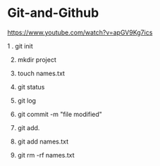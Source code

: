 # Git-and-Github

https://www.youtube.com/watch?v=apGV9Kg7ics


1 . git init

2. mkdir project
  
2. touch names.txt
  
4. git status

6. git log

8. git commit -m "file modified"
   
10. git add.
    
12. git add names.txt

13. git rm -rf names.txt
